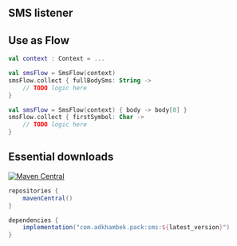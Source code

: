## SMS listener

## Use as Flow
```kotlin
val context : Context = ...

val smsFlow = SmsFlow(context)
smsFlow.collect { fullBodySms: String ->
    // TODO logic here
}
```

```kotlin
val smsFlow = SmsFlow(context) { body -> body[0] }
smsFlow.collect { firstSymbol: Char ->
    // TODO logic here
}
```

Essential downloads
-------------
[![Maven Central](https://img.shields.io/maven-central/v/me.adkhambek.pack/sms.svg?label=Maven%20Central)](https://search.maven.org/artifact/com.adkhambek.pack/sms)

```groovy
repositories {
    mavenCentral()
}

dependencies {
    implementation("com.adkhambek.pack:sms:${latest_version}")
}
```
